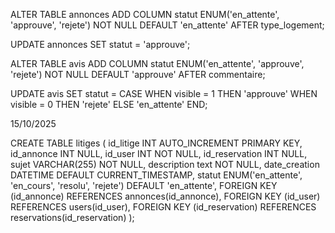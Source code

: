 ALTER TABLE annonces 
ADD COLUMN statut ENUM('en_attente', 'approuve', 'rejete') 
NOT NULL DEFAULT 'en_attente' 
AFTER type_logement;


UPDATE annonces SET statut = 'approuve';


ALTER TABLE avis 
ADD COLUMN statut ENUM('en_attente', 'approuve', 'rejete') 
NOT NULL DEFAULT 'approuve' 
AFTER commentaire;

UPDATE avis 
SET statut = CASE 
    WHEN visible = 1 THEN 'approuve'
    WHEN visible = 0 THEN 'rejete'
    ELSE 'en_attente'
END;

15/10/2025

CREATE TABLE litiges (
    id_litige INT AUTO_INCREMENT PRIMARY KEY, 
   	id_annonce INT NULL,
    id_user INT NOT NULL,
    id_reservation INT NULL,
    sujet VARCHAR(255) NOT NULL,
    description text NOT NULL,
    date_creation DATETIME DEFAULT CURRENT_TIMESTAMP,
    statut ENUM('en_attente', 'en_cours', 'resolu', 'rejete') DEFAULT 'en_attente',
    FOREIGN KEY (id_annonce) REFERENCES annonces(id_annonce),
    FOREIGN KEY (id_user) REFERENCES users(id_user),
    FOREIGN KEY (id_reservation) REFERENCES reservations(id_reservation)
    );
    


